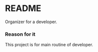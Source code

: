 # README #

Organizer for a developer.

### Reason for it ###

This project is for main routine of developer.

